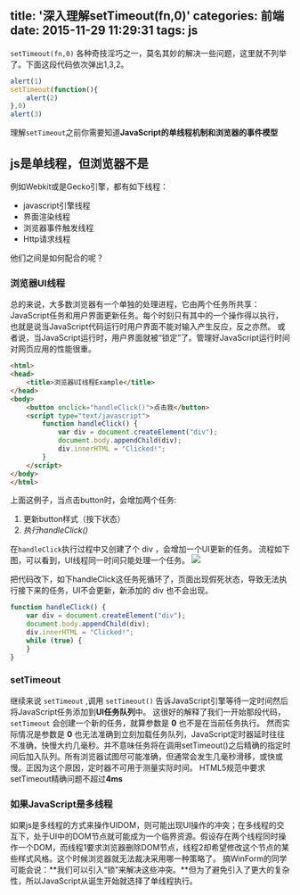 title: '深入理解setTimeout(fn,0)'
categories: 前端
date: 2015-11-29 11:29:31
tags: js
---
`setTimeout(fn,0)` 各种奇技淫巧之一，莫名其妙的解决一些问题，这里就不列举了。下面这段代码依次弹出1,3,2。
```javascript
alert(1)
setTimeout(function(){
	alert(2)
},0)
alert(3)
```
理解`setTimeout`之前你需要知道**JavaScript的单线程机制和浏览器的事件模型**
<!--more-->
## js是单线程，但浏览器不是
例如Webkit或是Gecko引擎，都有如下线程：
* javascript引擎线程
* 界面渲染线程
* 浏览器事件触发线程
* Http请求线程

他们之间是如何配合的呢？
### 浏览器UI线程
总的来说，大多数浏览器有一个单独的处理进程，它由两个任务所共享：
JavaScript任务和用户界面更新任务。每个时刻只有其中的一个操作得以执行，也就是说当JavaScript代码运行时用户界面不能对输入产生反应，反之亦然。
或者说，当JavaScript运行时，用户界面就被“锁定”了。管理好JavaScript运行时间对网页应用的性能很重。
```html
<html>
<head>
    <title>浏览器UI线程Example</title>
</head>
<body>
    <button onclick="handleClick()">点击我</button>
    <script type="text/javascript">
        function handleClick() {
            var div = document.createElement("div");
            document.body.appendChild(div);
            div.innerHTML = "Clicked!";
        }
    </script>
</body>
</html>
```
上面这例子，当点击button时，会增加两个任务:
1. 更新button样式（按下状态）
2. *执行handleClick()*

在`handleClick`执行过程中又创建了个 div ，会增加一个UI更新的任务。
流程如下图，可以看到，UI线程同一时间只能处理一个任务。
![](/imgs/20151129150856.jpg)

把代码改下，如下handleClick这任务死循环了，页面出现假死状态，导致无法执行接下来的任务，UI不会更新，新添加的 div 也不会出现。
```javascript
function handleClick() {
    var div = document.createElement("div");
    document.body.appendChild(div);
    div.innerHTML = "Clicked!";
    while (true) {
    }
}
```

### setTimeout
继续来说 `setTimeout` ,调用 `setTimeout()` 告诉JavaScript引擎等待一定时间然后将JavaScript任务添加到**UI任务队列**中。
这很好的解释了我们一开始那段代码，`setTimeout` 会创建一个新的任务，就算参数是 **0** 也不是在当前任务执行。
然而实际情况是参数是 **0** 也无法准确到立刻加载任务队列，JavaScript定时器延时往往不准确，快慢大约几毫秒。并不意味任务将在调用setTimeout()之后精确的指定时间后加入队列。所有浏览器试图尽可能准确，但通常会发生几毫秒滑移，或快或慢。正因为这个原因，定时器不可用于测量实际时间。
HTML5规范中要求setTimeout精确问题不超过**4ms**

### 如果JavaScript是多线程
如果js是多线程的方式来操作UIDOM，则可能出现UI操作的冲突；在多线程的交互下，处于UI中的DOM节点就可能成为一个临界资源。假设存在两个线程同时操作一个DOM，而线程1要求浏览器删除DOM节点，线程2却希望修改这个节点的某些样式风格。这个时候浏览器就无法裁决采用哪一种策略了。
搞WinForm的同学可能会说：**我们可以引入“锁”来解决这些冲突。**但为了避免引入了更大的复杂性，所以JavaScript从诞生开始就选择了单线程执行。
